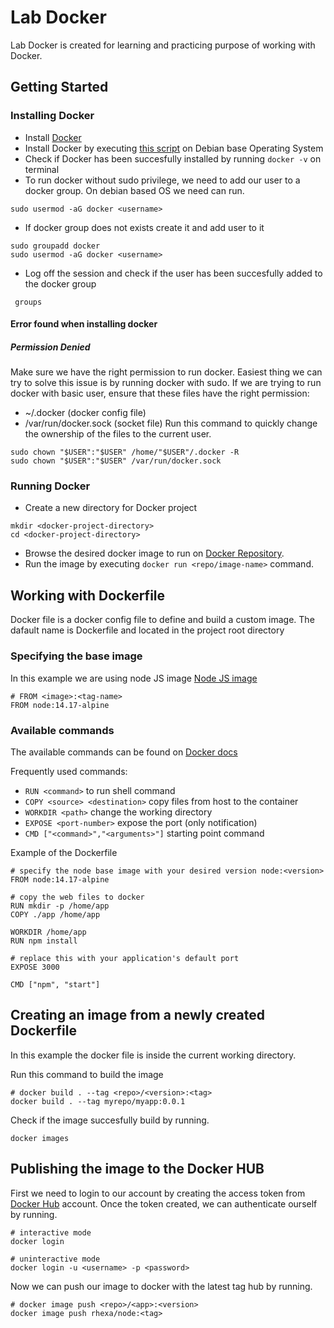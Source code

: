 # Lab Docker

Lab Docker is created for learning and practicing purpose of working with Docker.

## Getting Started

### Installing Docker
  - Install [Docker](https://docs.docker.com/get-docker/)
  - Install Docker by executing [this script](https://github.com/rhexa/dockerExercise21-8-1/blob/main/apt/docker.sh) on Debian base Operating System
  - Check if Docker has been succesfully installed by running `docker -v` on terminal
  - To run docker without sudo privilege, we need to add our user to a docker group. On debian based OS we need can run.
```
sudo usermod -aG docker <username>
```
  - If docker group does not exists create it and add user to it
```
sudo groupadd docker
sudo usermod -aG docker <username>
```
  - Log off the session and check if the user has been succesfully added to the docker group
```
 groups 
```

#### Error found when installing docker
##### Permission Denied
Make sure we have the right permission to run docker.
Easiest thing we can try to solve this issue is by running docker with sudo.
If we are trying to run docker with basic user, ensure that these files have the right permission:
  - ~/.docker (docker config file)
  - /var/run/docker.sock  (socket file)
Run this command to quickly change the ownership of the files to the current user.
```
sudo chown "$USER":"$USER" /home/"$USER"/.docker -R
sudo chown "$USER":"$USER" /var/run/docker.sock
```

### Running Docker
- Create a new directory for Docker project
```
mkdir <docker-project-directory>
cd <docker-project-directory>
```
- Browse the desired docker image to run on [Docker Repository](https://hub.docker.com/). 
- Run the image by executing `docker run <repo/image-name>` command.

## Working with Dockerfile
Docker file is a docker config file to define and build a custom image.
The dafault name is Dockerfile and located in the project root directory

### Specifying the base image
In this example we are using node JS image [Node JS image](https://hub.docker.com/_/node)
```
# FROM <image>:<tag-name>
FROM node:14.17-alpine
```
### Available commands
The available commands can be found on [Docker docs](https://docs.docker.com/engine/reference/builder/)

Frequently used commands:
- `RUN <command>` to run shell command
- `COPY <source> <destination>` copy files from host to the container
- `WORKDIR <path>` change the working directory
- `EXPOSE <port-number>` expose the port (only notification)
- `CMD ["<command>","<arguments>"]` starting point command

Example of the Dockerfile
```
# specify the node base image with your desired version node:<version>
FROM node:14.17-alpine

# copy the web files to docker
RUN mkdir -p /home/app
COPY ./app /home/app

WORKDIR /home/app
RUN npm install

# replace this with your application's default port
EXPOSE 3000

CMD ["npm", "start"]
```

## Creating an image from a newly created Dockerfile
In this example the docker file is inside the current working directory.

Run this command to build the image
```
# docker build . --tag <repo>/<version>:<tag>
docker build . --tag myrepo/myapp:0.0.1
```
Check if the image succesfully build by running.
```
docker images
```

## Publishing the image to the Docker HUB
First we need to login to our account by creating the access token from [Docker Hub](https://hub.docker.com/settings/security) account. Once the token created, we can authenticate ourself by running.
```
# interactive mode
docker login

# uninteractive mode
docker login -u <username> -p <password>
```
<!-- 
Creating a tag for the image
```
docker push rhexa/node
```  -->
Now we can push our image to docker with the latest tag hub by running.
```
# docker image push <repo>/<app>:<version>
docker image push rhexa/node:<tag>
```
